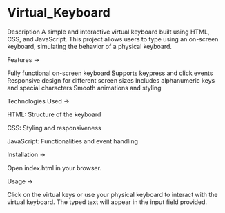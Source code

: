 # Virtual_Keyboard

Description
A simple and interactive virtual keyboard built using HTML, CSS, and JavaScript. This project allows users to type using an on-screen keyboard, simulating the behavior of a physical keyboard.

Features ->

Fully functional on-screen keyboard
Supports keypress and click events
Responsive design for different screen sizes
Includes alphanumeric keys and special characters
Smooth animations and styling

Technologies Used ->

HTML: Structure of the keyboard

CSS: Styling and responsiveness

JavaScript: Functionalities and event handling

Installation ->

Open index.html in your browser.

Usage ->

Click on the virtual keys or use your physical keyboard to interact with the virtual keyboard.
The typed text will appear in the input field provided.

